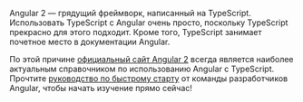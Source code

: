 Angular 2 — грядущий фреймворк, написанный на TypeScript.
Использовать TypeScript с Angular очень просто, поскольку TypeScript прекрасно для этого подходит.
Кроме того, TypeScript занимает почетное место в документации Angular.

По этой причине [официальный сайт Angular 2](https://angular.io) всегда является наиболее актуальным справочником по использованию Angular с TypeScript.
Прочтите [руководство по быстрому старту](https://angular.io/docs/ts/latest/quickstart.html) от команды разработчиков Angular, чтобы начать изучение прямо сейчас!
